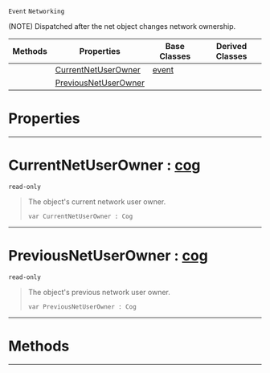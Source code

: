  `Event` `Networking`



(NOTE) Dispatched after the net object changes network ownership.

|Methods|Properties|Base Classes|Derived Classes|
|---|---|---|---|
| |[ CurrentNetUserOwner](https://github.com/zeroengineteam/ZeroDocs/blob/master/code_reference/class_reference/netuserownerchanged.markdown#currentnetuserowner-zero)|[event](https://github.com/zeroengineteam/ZeroDocs/blob/master/code_reference/class_reference/event.markdown)| |
| |[ PreviousNetUserOwner](https://github.com/zeroengineteam/ZeroDocs/blob/master/code_reference/class_reference/netuserownerchanged.markdown#previousnetuserowner-zer)| | |


 #  Properties


---  
 #  CurrentNetUserOwner : [cog](https://github.com/zeroengineteam/ZeroDocs/blob/master/code_reference/class_reference/cog.markdown)

 `read-only`

> The object's current network user owner.
> ``` lang=cpp, name=Zilch
> var CurrentNetUserOwner : Cog


---  
 #  PreviousNetUserOwner : [cog](https://github.com/zeroengineteam/ZeroDocs/blob/master/code_reference/class_reference/cog.markdown)

 `read-only`

> The object's previous network user owner.
> ``` lang=cpp, name=Zilch
> var PreviousNetUserOwner : Cog


---  
 #  Methods


---  
 

 